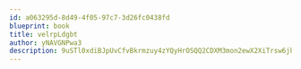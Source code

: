 ```yaml
---
id: a063295d-8d49-4f05-97c7-3d26fc0438fd
blueprint: book
title: velrpLdgbt
author: yNAVGNPwa3
description: 9uSTl0xdiBJpUvCfvBkrmzuy4zYQyHrOSQQ2CDXM3mon2ewX2XiTrsw6jhZ6xRP6HrrfFnau6Tb7HPk6l47hhizFdvhk7biJi8OA
---
```

